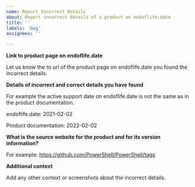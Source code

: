 ```yaml
---
name: Report Incorrect Details
about: Report incorrect details of a product on endoflife.date
title: ''
labels: 'bug'
assignees: ''

---
```


**Link to product page on endoflife.date**

Let us know the to url of the product page on endoflife.date you found the incorrect details.


**Details of incorrect and correct details you have found**

For example the active support date on endoflife.date is not the same as in the product documentation.

endoflife.date: 2021-02-02

Product documentation: 2022-02-02


**What is the source website for the product and for its version information?**

For example: https://github.com/PowerShell/PowerShell/tags


**Additional context**

Add any other context or screenshots about the incorrect details.
